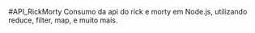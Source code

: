 #API_RickMorty
Consumo da api do rick e morty em Node.js, utilizando reduce, filter, map, e muito mais.

